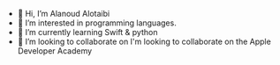 - 👋 Hi, I’m Alanoud Alotaibi 
- 👀 I’m interested in programming languages.
- 🌱 I’m currently learning  Swift & python
- 💞️ I’m looking to collaborate on I'm looking to collaborate on the Apple Developer Academy 


<!---
Alanoud1996/Alanoud1996 is a ✨ special ✨ repository because its `README.md` (this file) appears on your GitHub profile.
You can click the Preview link to take a look at your changes.

--->
